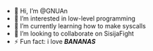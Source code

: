 * 👋 Hi, I’m @GNUAn
* 👀 I’m interested in low-level programming
* 🌱 I’m currently learning how to make syscalls
* 💞️ I’m looking to collaborate on SisijaFight
* ⚡ Fun fact: i love _**BANANAS**_

<!---
GNUAn/GNUAn is a ✨ special ✨ repository because its `README.md` (this file) appears on your GitHub profile.
You can click the Preview link to take a look at your changes.
--->
